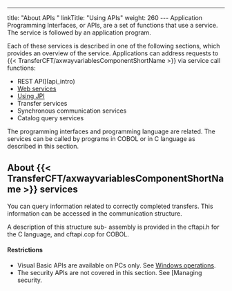 ---
title: "About APIs "
linkTitle: "Using APIs"
weight: 260
--- Application Programming Interfaces, or APIs, are a set of functions
that use a service. The service is followed by an application program.

Each of these services is described in one of the following sections, which provides an overview
of the service. Applications can address requests to {{< TransferCFT/axwayvariablesComponentShortName  >}} via
service call functions:

- REST API](api_intro)
- [Web services](../../cft_intro_install/about_this_document_ibmi/using_apis/about_web_services)
- [Using JPI](../../cft_intro_install/about_this_document_ibmi/using_apis/java_api)
- Transfer
    services
- Synchronous
    communication services
- Catalog
    query services

The programming interfaces and programming language are related. The
services can be called by programs in COBOL or in C language as described in this section.

<span id="About_CFT_Services"></span>

## About {{< TransferCFT/axwayvariablesComponentShortName  >}} services

You can query information related to correctly completed transfers.
This information can be accessed in the communication structure.

A description
of this structure sub- assembly is provided in the cftapi.h
for the C language, and cftapi.cop
for COBOL.

#### Restrictions

- Visual Basic APIs are available on PCs
    only. See [Windows
    operations](../../cft_intro_install/windows_install_start_here).
- The security APIs are not covered in this section. See [Managing
    security.
